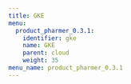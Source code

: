 ```yaml
---
title: GKE
menu:
  product_pharmer_0.3.1:
    identifier: gke
    name: GKE
    parent: cloud
    weight: 35
menu_name: product_pharmer_0.3.1
---
```



